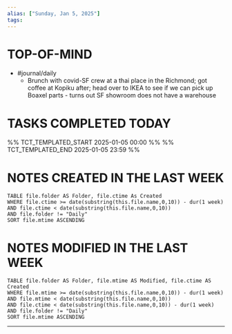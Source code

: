 ```yaml
---
alias: ["Sunday, Jan 5, 2025"]
tags: 
---
```

# TOP-OF-MIND
- #journal/daily 
	- Brunch with covid-SF crew at a thai place in the Richmond; got coffee at Kopiku after; head over to IKEA to see if we can pick up Boaxel parts - turns out SF showroom does not have a warehouse

# TASKS COMPLETED TODAY
%% TCT_TEMPLATED_START 2025-01-05 00:00 %%
%% TCT_TEMPLATED_END 2025-01-05 23:59 %%



# NOTES CREATED IN THE LAST WEEK
``` dataview
TABLE file.folder AS Folder, file.ctime As Created
WHERE file.ctime >= date(substring(this.file.name,0,10)) - dur(1 week) 
AND file.ctime < date(substring(this.file.name,0,10)) 
AND file.folder != "Daily"
SORT file.mtime ASCENDING
```

# NOTES MODIFIED IN THE LAST WEEK
``` dataview
TABLE file.folder AS Folder, file.mtime AS Modified, file.ctime AS Created
WHERE file.mtime >= date(substring(this.file.name,0,10)) - dur(1 week)
AND file.mtime < date(substring(this.file.name,0,10))
AND file.ctime < date(substring(this.file.name,0,10)) - dur(1 week)
AND file.folder != "Daily"
SORT file.mtime ASCENDING
```
---
